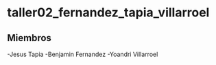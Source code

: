 # taller02_fernandez_tapia_villarroel
## Miembros
-Jesus Tapia
-Benjamin Fernandez
-Yoandri Villarroel
